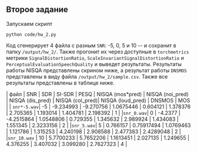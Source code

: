 ## Второе задание

Запускаем скрипт

```
python code/hw_2.py
```

Код сгенерирует 4 файла с разным `SNR`: -5, 0, 5 и 10 -- и сохранит в папку
`/output/hw_2/`. Также прогонит их через доступные в `torchmetrics` метрики
`SignalDistortionRatio`, `ScaleInvariantSignalDistortionRatio` и
`PerceptualEvaluationSpeechQuality` и выведет результаты. Результаты работы
NISQA представлены скрином ниже, а результат работы `DNSMOS` представлены в виду
файла `/output/hw_2/sample.csv`. Также все результаты представлены в таблице
ниже.

| файл | SNR | SDR | SI-SDR | PESQ | NISQA (mos*pred) | NISQA (noi_pred) | NISQA
(dis_pred) | NISQA (col_pred)| NISQA (loud_pred) | DNSMOS | MOS | |
`snr*-5.wav`| -5 | -9.234993 | -9.270756 | 1.0675446 | 0.604121 | 1.378376 | 2.705365 | 1.193014 | 1.404781 | 2.198392 | 1 | |`snr_0.wav`| 0 | -4.2377 | -4.2515864 | 1.0548806 | 0.729355 | 1.345632 | 2.989924 | 1.434083 | 1.551345 | 2.3233156 | 2 | |`snr_5.wav`| 5 | 0.766157 | 0.75917494 | 1.0769463 | 1.121786 | 1.315253 | 4.240198 | 2.908588 | 2.477383 | 2.4289048 | 2 | |`snr_10.wav`
| 10 | 5.7700233 | 5.7652206 | 1.1613451 | 2.027135 | 1.249655 | 4.376255 |
3.407032 | 3.099280 | 2.7627323 | 4 |
